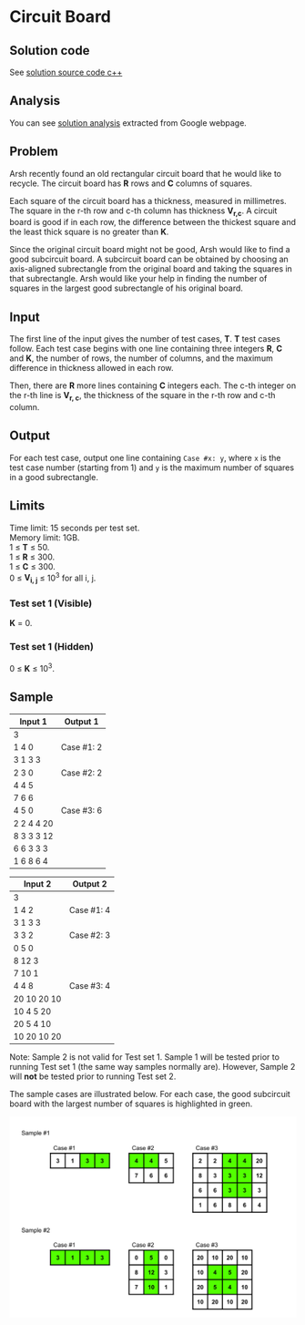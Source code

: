 # Circuit Board

## Solution code

See [solution source code c++](/Round%20C/Circuit%20Board/solution.cpp)

## Analysis

You can see [solution analysis](/Round%20C/Circuit%20Board/analysis.md) extracted from Google webpage.

## Problem

Arsh recently found an old rectangular circuit board that he would like to recycle. The circuit board has **R** rows and **C** columns of squares.

Each square of the circuit board has a thickness, measured in millimetres. The square in the r-th row and c-th column has thickness **V<sub>r,c</sub>**. A circuit board is good if in each row, the difference between the thickest square and the least thick square is no greater than **K**.

Since the original circuit board might not be good, Arsh would like to find a good subcircuit board. A subcircuit board can be obtained by choosing an axis-aligned subrectangle from the original board and taking the squares in that subrectangle. Arsh would like your help in finding the number of squares in the largest good subrectangle of his original board.

## Input

The first line of the input gives the number of test cases, **T**. **T** test cases follow. Each test case begins with one line containing three integers **R**, **C** and **K**, the number of rows, the number of columns, and the maximum difference in thickness allowed in each row.

Then, there are **R** more lines containing **C** integers each. The c-th integer on the r-th line is **V<sub>r, c</sub>**, the thickness of the square in the r-th row and c-th column.

## Output

For each test case, output one line containing `Case #x: y`, where `x` is the test case number (starting from 1) and `y` is the maximum number of squares in a good subrectangle.

## Limits

Time limit: 15 seconds per test set.<br>
Memory limit: 1GB.<br>
1 ≤ **T** ≤ 50.<br>
1 ≤ **R** ≤ 300.<br>
1 ≤ **C** ≤ 300.<br>
0 ≤ **V<sub>i, j</sub>** ≤ 10<sup>3</sup> for all i, j.

### Test set 1 (Visible)

**K** = 0.

### Test set 1 (Hidden)

0 ≤ **K** ≤ 10<sup>3</sup>.

## Sample

| Input 1    | Output 1   |
| ---------- | ---------- |
| 3          |            |
| 1 4 0      | Case #1: 2 |
| 3 1 3 3    |            |
| 2 3 0      | Case #2: 2 |
| 4 4 5      |            |
| 7 6 6      |            |
| 4 5 0      | Case #3: 6 |
| 2 2 4 4 20 |            |
| 8 3 3 3 12 |            |
| 6 6 3 3 3  |            |
| 1 6 8 6 4  |            |

| Input 2     | Output 2   |
| ----------- | ---------- |
| 3           |            |
| 1 4 2       | Case #1: 4 |
| 3 1 3 3     |            |
| 3 3 2       | Case #2: 3 |
| 0 5 0       |            |
| 8 12 3      |            |
| 7 10 1      |            |
| 4 4 8       | Case #3: 4 |
| 20 10 20 10 |            |
| 10 4 5 20   |            |
| 20 5 4 10   |            |
| 10 20 10 20 |            |

Note: Sample 2 is not valid for Test set 1. Sample 1 will be tested prior to running Test set 1 (the same way samples normally are). However, Sample 2 will **not** be tested prior to running Test set 2.

The sample cases are illustrated below. For each case, the good subcircuit board with the largest number of squares is highlighted in green.

![Circuit Board](/images/round-c-circuit-board.png)
